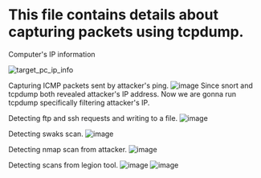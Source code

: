 # This file contains details about capturing packets using tcpdump.

Computer's IP information

![target_pc_ip_info](https://github.com/hiyasharma/Team-Detect-vulnerabilities/assets/66080016/6f63b99b-fc61-4f64-968e-7a6051c15f4d)

Capturing ICMP packets sent by attacker's ping.
![image](https://github.com/hiyasharma/Team-Detect-vulnerabilities/assets/66080016/6af8cacb-13d5-4d41-8a91-6954c5006daf)
Since snort and tcpdump both revealed attacker's IP address. Now we are gonna run tcpdump  specifically filtering attacker's IP.

Detecting ftp and ssh requests and writing to a file.
![image](https://github.com/hiyasharma/Team-Detect-vulnerabilities/assets/66080016/0fa66d12-0494-4700-9edc-1109e08f037c)

Detecting swaks scan.
![image](https://github.com/hiyasharma/Team-Detect-vulnerabilities/assets/66080016/4f0cd8c7-7566-446e-a2b3-880a1612f7c9) 

Detecting nmap scan from attacker.
![image](https://github.com/hiyasharma/Team-Detect-vulnerabilities/assets/66080016/da41e740-ef78-4de1-b90c-8d90562ced32)

Detecting scans from legion tool.
![image](https://github.com/hiyasharma/Team-Detect-vulnerabilities/assets/66080016/80374d81-1d48-43bb-91e5-b26047979874)
![image](https://github.com/hiyasharma/Team-Detect-vulnerabilities/assets/66080016/135e68cf-a358-4f58-8f3e-22cce9cfb485)

